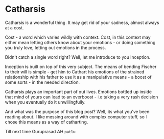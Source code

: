 # Catharsis

Catharsis is a wonderful thing. It may get rid of your sadness, almost always at a cost.

Cost - a word which varies wildly with context. Cost, in this context may either mean letting others know about your emotions - or doing something you truly love, letting out emotions in the process.

Didn't catch a single word right? Well, let me introduce to you Inception.

Inception is built on top of this very subject. The means of bending Fischer to their will is simple - get him to Cathart his emotions of the strained relationship with his father to use it as a manipulative means - a boost of some sorts - in the needed direction.

Catharsis plays an important part of out lives. Emotions bottled up inside that mind of yours can lead to an overboost - i.e taking a very rash decision when you eventually do it unwillingfully.

And what was the purpose of this blog post? Well, its what you've been reading about. I like messing around with complex computer stuff, so I chose this means as a way of catharting.

Till next time
Guruprasad AH `patlu`